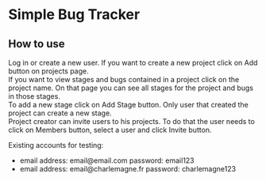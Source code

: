 <h1>Simple Bug Tracker</h1>

<h2>How to use</h2>

<p>
    Log in or create a new user. If you want to create a new project click on Add button on projects page. 
    <br>If you want to view stages and bugs contained in a project click on the project name. On that page you can see all stages for the project and bugs in those stages.
    <br>To add a new stage click on Add Stage button. Only user that created the project can create a new stage.
    <br>Project creator can invite users to his projects. To do that the user needs to click on Members button, select a user and click Invite button.
</p>

<p>
    Existing accounts for testing:
</p>

<ul>
    <li>email address: email@email.com password: email123</li>
    <li> email address: email@charlemagne.fr password: charlemagne123</li>
</ul>
